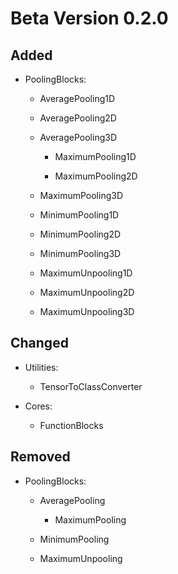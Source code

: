 # Beta Version 0.2.0

## Added

* PoolingBlocks:

  * AveragePooling1D
    
  * AveragePooling2D
    
  * AveragePooling3D
    
	* MaximumPooling1D

	* MaximumPooling2D
 
  * MaximumPooling3D
    
  * MinimumPooling1D

  * MinimumPooling2D

  * MinimumPooling3D

  * MaximumUnpooling1D

  * MaximumUnpooling2D

  * MaximumUnpooling3D

## Changed

* Utilities:
	
	* TensorToClassConverter

* Cores:

	* FunctionBlocks

## Removed

* PoolingBlocks:

  * AveragePooling
    
	* MaximumPooling
    
  * MinimumPooling
    
  * MaximumUnpooling
	
